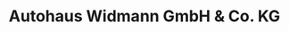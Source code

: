 ---
title: "Autohaus Widmann GmbH & Co. KG"
url: /weiden-in-der-oberpfalz/autohaus-widmann-gmbh-und-co-kg/
shop: Autohaus
---